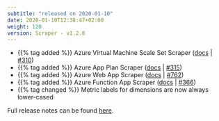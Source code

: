 ```yaml
---
subtitle: "released on 2020-01-10"
date: 2020-01-10T12:38:47+02:00
weight: 120
version: Scraper - v1.2.0
---
```


- {{% tag added %}} Azure Virtual Machine Scale Set Scraper ([docs](https://promitor.io/configuration/v1.x/metrics/virtual-machine-scale-set) | [#310](https://github.com/tomkerkhove/promitor/issues/310))
- {{% tag added %}} Azure App Plan Scraper ([docs](https://promitor.io/configuration/v1.x/metrics/app-plan) | [#315](https://github.com/tomkerkhove/promitor/issues/315))
- {{% tag added %}} Azure Web App Scraper ([docs](https://promitor.io/configuration/v1.x/metrics/web-app) | [#762](https://github.com/tomkerkhove/promitor/issues/762))
- {{% tag added %}} Azure Function App Scraper ([docs](https://promitor.io/configuration/v1.x/metrics/function-app) | [#366](https://github.com/tomkerkhove/promitor/issues/366))
- {{% tag changed %}} Metric labels for dimensions are now always lower-cased

Full release notes can be found [here](https://github.com/tomkerkhove/promitor/releases/tag/1.2.0).
